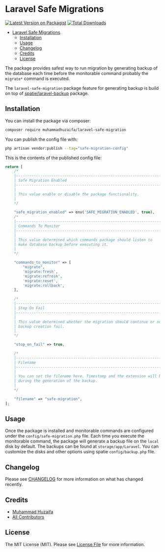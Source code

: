 # Laravel Safe Migrations

[![Latest Version on Packagist](https://img.shields.io/packagist/v/muhammadhuzaifa/laravel-safe-migration.svg?style=flat-square)](https://packagist.org/packages/muhammadhuzaifa/laravel-safe-migration)
[![Total Downloads](https://img.shields.io/packagist/dt/muhammadhuzaifa/laravel-safe-migration.svg?style=flat-square)](https://packagist.org/packages/muhammadhuzaifa/laravel-safe-migration)

- [Laravel Safe Migrations](#laravel-safe-migrations)
  - [Installation](#installation)
  - [Usage](#usage)
  - [Changelog](#changelog)
  - [Credits](#credits)
  - [License](#license)


The package provides safest way to run migration by generating backup of the database each time before the monitorable command probably the `migrate*` command is executed.

The `laravel-safe-migration` package feature for generating backup is build on top of [spatie/laravel-backup](https://github.com/spatie/laravel-backup) package.

## Installation

You can install the package via composer:

```bash
composer require muhammadhuzaifa/laravel-safe-migration
```

You can publish the config file with:

```bash
php artisan vendor:publish --tag="safe-migration-config"
```

This is the contents of the published config file:

```php
return [
    /*
    |--------------------------------------------------------------------------
    | Safe Migration Enabled
    |--------------------------------------------------------------------------
    |
    | This value enable or disable the package functionality.
    |
    */

    "safe_migration_enabled" => env('SAFE_MIGRATION_ENABLED', true),
    /*
    |--------------------------------------------------------------------------
    | Commands To Monitor
    |--------------------------------------------------------------------------
    |
    | This value determined which commands package should listen to
    | make database backup before executing it.
    |
    */

    "commands_to_monitor" => [
        "migrate",
        'migrate:fresh',
        'migrate:refresh',
        'migrate:reset',
        'migrate:rollback',
    ],

    /*
    |--------------------------------------------------------------------------
    | Stop On Fail
    |--------------------------------------------------------------------------
    |
    | This value determined whether the migration should continue or not if the
    | backup creation fail.
    |
    */

    "stop_on_fail" => true,

    /*
    |--------------------------------------------------------------------------
    | Filename
    |--------------------------------------------------------------------------
    |
    | You can set the filename here. Timestamp and the extension will be appended
    | during the generation of the backup.
    |
    */

    "filename" => "safe-migration",
];
```

## Usage

Once the package is installed and monitorable commands are configured under the `config/safe-migration.php` file. Each time you execute the monitorable command, the package will generate a backup file on the `local` disk by default. The backups can be found at `storage/app/Laravel`. You can customize the disks and other options using spatie `config/backup.php` file.

## Changelog

Please see [CHANGELOG](CHANGELOG.md) for more information on what has changed recently.

## Credits

- [Muhammad Huzaifa](https://github.com/huzaifaarain)
- [All Contributors](../../contributors)

## License

The MIT License (MIT). Please see [License File](LICENSE.md) for more information.

